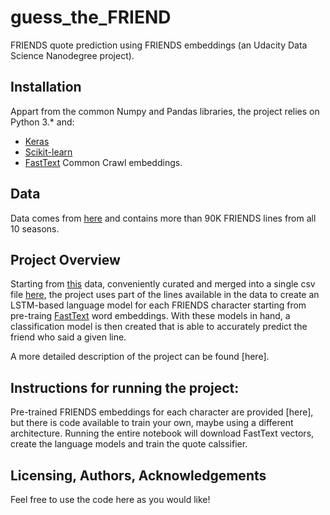 # guess_the_FRIEND
FRIENDS quote prediction using FRIENDS embeddings (an Udacity Data Science Nanodegree project).

## Installation

Appart from the common Numpy and Pandas libraries, the project relies on Python 3.* and:
- [Keras](https://keras.io/)
- [Scikit-learn](https://scikit-learn.org/stable/)
- [FastText](https://fasttext.cc/docs/en/english-vectors.html) Common Crawl embeddings.

## Data

Data comes from [here](https://github.com/shilpibhattacharyya/Friends_Analysis/blob/master/friends_dataset.csv) and contains more than 90K FRIENDS lines from all 10 seasons.

## Project Overview

Starting from [this](https://fangj.github.io/friends/) data, conveniently curated and merged into a single csv file [here](https://github.com/shilpibhattacharyya/Friends_Analysis/blob/master/friends_dataset.csv), the project uses part of the lines available in the data to create an LSTM-based language model for each FRIENDS character starting from pre-traing [FastText](https://fasttext.cc/docs/en/english-vectors.html) word embeddings. With these models in hand, a classification model is then created that is able to accurately predict the friend who said a given line.

A more detailed description of the project can be found [here].

## Instructions for running the project:

Pre-trained FRIENDS embeddings for each character are provided [here], but there is code available to train your own, maybe using a different architecture. Running the entire notebook will download FastText vectors, create the language models and train the quote calssifier.

## Licensing, Authors, Acknowledgements
Feel free to use the code here as you would like!
